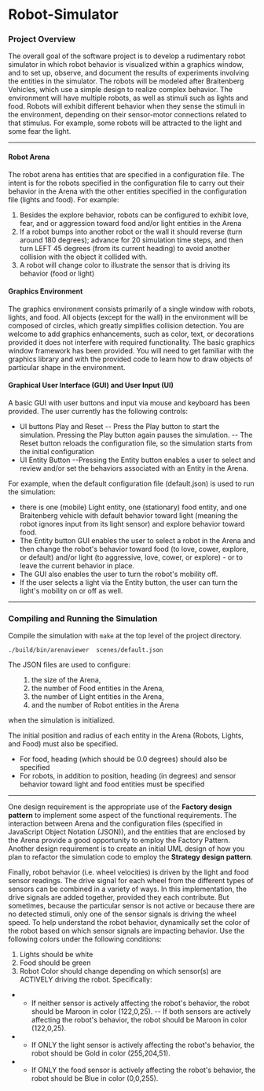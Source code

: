 # Robot-Simulator
### Project Overview

The overall goal of the software project is  to develop a rudimentary robot simulator in which robot behavior is visualized within a graphics window, and to set up, observe, and document the results of experiments involving the entities in the simulator. The robots will be modeled after Braitenberg Vehicles, which use a simple design to realize complex behavior. The environment will have multiple robots, as well as stimuli such as lights and food. Robots will exhibit different behavior when they sense the stimuli in the environment, depending on their sensor-motor connections related to that stimulus. For example, some robots will be attracted to the light and some fear the light.

<hr>

#### Robot Arena

The robot arena has entities that are specified in a configuration file. The intent is for the robots specified in the configuration file to carry out their behavior in the Arena with the other entities specified in the configuration file (lights and food). For example:
<ol>
<li>Besides the explore behavior, robots can be configured to exhibit love, fear, and or aggression toward food and/or light entities in the Arena </li>
<li> If a robot bumps into another robot or the wall it should reverse (turn around 180 degrees); advance for 20 simulation time steps, and then turn LEFT 45 degrees (from its current heading) to avoid another collision with the object it collided with. </li>
<li>A robot will change color to illustrate the sensor that is driving its behavior (food or light) </li>
</ol>

#### Graphics Environment

The graphics environment consists primarily of a single window with robots, lights, and food. All objects (except for the wall) in the environment will be composed of circles, which greatly simplifies collision detection. You are welcome to add graphics enhancements, such as color, text, or decorations provided it does not interfere with required functionality. The basic graphics window framework has been provided. You will need to get familiar with the graphics library and with the provided code to learn how to draw objects of particular shape in the environment.

#### Graphical User Interface (GUI) and User Input (UI)

A basic GUI with user buttons and input via mouse and keyboard has been provided. The user currently has the following controls:

-  UI buttons Play and Reset
--  Press the Play  button to start the simulation.  Pressing the Play button again pauses the simulation.
--  The Reset button reloads the configuration file, so the simulation starts from the initial configuration
- UI Entity Button
--Pressing the Entity button enables a user to select and review and/or set the behaviors associated with an Entity in the Arena.

For example, when the default configuration file (default.json) is used to run the simulation:
<ul>
<li> there is one (mobile) Light entity, one (stationary) food entity, and one Braitenberg vehicle with default behavior toward light (meaning the robot ignores input from its light sensor) and explore behavior toward food. </li>
<li> The Entity button GUI enables the user to select a robot in the Arena and then change the robot's behavior toward food (to love, cower, explore, or default) and/or light (to aggressive, love, cower, or explore) - or to leave the current behavior in place.  </li>
<li>The GUI also enables the user to turn the robot's mobility off. </li>
<li>If the user selects a light via the Entity button, the user can turn the light's mobility on or off as well.</li>
</ul>

<hr>

### Compiling and Running the Simulation

Compile the simulation with `make` at the top level of the project directory.

```
./build/bin/arenaviewer  scenes/default.json
```

The JSON files are used to configure:
<ol> <ol>
<li> the size of the Arena, </li>
<li> the number of Food entities in the Arena, </li>
<li> the number of Light entities in the Arena, </li>
<li> and the number of Robot entities in the Arena</li>
</ol></ol>
when the simulation is initialized.
</p>
The initial position and radius of each entity in the Arena (Robots, Lights, and Food) must also be specified.
<ul>
<li>For food, heading (which should be 0.0 degrees) should also be specified </li>
<li> For robots, in addition to position, heading (in degrees) and sensor behavior toward light and food entities must be specified </li>
</ul>

<hr>

One design requirement is the appropriate use of the **__Factory design pattern__** to implement some aspect of the functional requirements. The interaction between Arena and the configuration files (specified in JavaScript Object Notation (JSON)), and the entities that are enclosed by the Arena provide a good opportunity to employ the Factory Pattern. Another design requirement is to create an initial UML design of how you plan to refactor the simulation code to employ the **__Strategy design pattern__**.

Finally, robot behavior (i.e. wheel velocities) is driven by the light and food sensor readings. The drive signal for each wheel from the different types of sensors can be combined in a variety of ways. In this implementation, the drive signals are added together, provided they each contribute. But sometimes, because the particular sensor is not active or because there are no detected stimuli, only one of the sensor signals is driving the wheel speed. To help understand the robot behavior, dynamically set the color of the robot based on which sensor signals are impacting behavior. Use the following colors under the following conditions:
1.  Lights should be white
2.  Food should be green
3.  Robot Color should change depending on which sensor(s) are ACTIVELY driving the robot. Specifically:
- - If neither sensor is actively affecting the robot's behavior, the robot should be Maroon in color (122,0,25).
--  If both sensors are actively affecting the robot's behavior, the robot should be Maroon in color (122,0,25).
- - If ONLY the light sensor is actively affecting the robot's behavior, the robot should be Gold in color (255,204,51).
- - If ONLY the food sensor is actively affecting the robot's behavior, the robot should be Blue in color (0,0,255).
